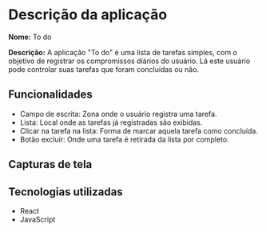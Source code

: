 # Descrição da aplicação
**Nome:** To do

**Descrição:** A aplicação "To do" é uma lista de tarefas simples, com o objetivo de registrar os compromissos diários do usuário. Lá este usuário pode controlar suas tarefas que foram concluídas ou não.

## Funcionalidades
- Campo de escrita: Zona onde o usuário registra uma tarefa.
- Lista: Local onde as tarefas já registradas são exibidas.
- Clicar na tarefa na lista: Forma de marcar aquela tarefa como concluída.
- Botão excluir: Onde uma tarefa é retirada da lista por completo.

## Capturas de tela


## Tecnologias utilizadas
- React
- JavaScript
